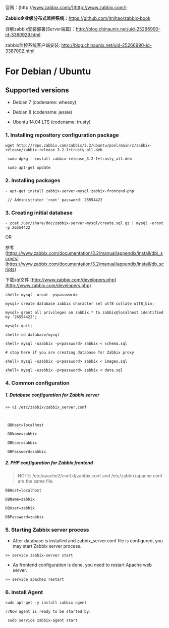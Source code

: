 官网：[http:\/\/www.zabbix.com\/](http://www.zabbix.com/)

**Zabbix企业级分布式监控系统：**[https:\/\/github.com\/itnihao\/zabbix-book](https://github.com/itnihao/zabbix-book)

详解zabbix安装部署\(Server端篇\)：[http:\/\/blog.chinaunix.net\/uid-25266990-id-3380929.html](http://blog.chinaunix.net/uid-25266990-id-3380929.html)

zabbix监控系统客户端安装: [http:\/\/blog.chinaunix.net\/uid-25266990-id-3387002.html](http://blog.chinaunix.net/uid-25266990-id-3387002.html)

# For Debian \/ Ubuntu

## Supported versions

* Debian 7 \(codename: wheezy\)

* Debian 8 \(codename: jessie\)

* Ubuntu 14.04 LTS \(codename: trusty\)


### 1. Installing repository configuration package

```
wget http://repo.zabbix.com/zabbix/3.2/ubuntu/pool/main/z/zabbix-release/zabbix-release_3.2-1+trusty_all.deb

 sudo dpkg --install zabbix-release_3.2-1+trusty_all.deb

 sudo apt-get update
```

### 2. Installing packages

```
- apt-get install zabbix-server-mysql zabbix-frontend-php

 // Administrator 'root' password: 26554422
```

### 3. Creating initial database

```
- zcat /usr/share/doc/zabbix-server-mysql/create.sql.gz | mysql -uroot -p 26554422
```

OR

参考 [https://www.zabbix.com/documentation/3.2/manual/appendix/install/db\_scripts](https://www.zabbix.com/documentation/3.2/manual/appendix/install/db_scripts)

下载sql文件 [http://www.zabbix.com/developers.php](http://www.zabbix.com/developers.php)

```
shell> mysql -uroot -p<password>

mysql> create database zabbix character set utf8 collate utf8_bin;

mysql> grant all privileges on zabbix.* to zabbix@localhost identified by '26554422';

mysql> quit;

shell> cd database/mysql

shell> mysql -uzabbix -p<password> zabbix < schema.sql

# stop here if you are creating database for Zabbix proxy

shell> mysql -uzabbix -p<password> zabbix < images.sql

shell> mysql -uzabbix -p<password> zabbix < data.sql
```

### 4. Common configuration

##### 1. Database configuration for Zabbix server

```
>> vi /etc/zabbix/zabbix_server.conf



 DBHost=localhost

 DBName=zabbix

 DBUser=zabbix

 DBPassword=zabbix
```

##### 2. PHP configuration for Zabbix frontend

> NOTE: \/etc\/apache2\/conf.d\/zabbix.conf and \/etc\/zabbix\/apache.conf are the same file.

```
DBHost=localhost

DBName=zabbix

DBUser=zabbix

DBPassword=zabbix
```

### 5. Starting Zabbix server process

* After database is installed and zabbix\_server.conf file is configured, you may start Zabbix server process.

```
>> service zabbix-server start
```

* As frontend configuration is done, you need to restart Apache web server.

```
>> service apache2 restart
```

### 6. Install Agent

```
sudo apt-get -y install zabbix-agent

//Now agent is ready to be started by:

 sudo service zabbix-agent start
```



